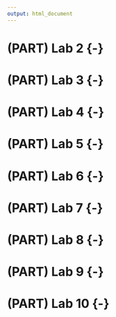 ```yaml
---
output: html_document
---
```


# (PART) Lab 2 {-}

# (PART) Lab 3 {-}

# (PART) Lab 4 {-}

# (PART) Lab 5 {-}

# (PART) Lab 6 {-}

# (PART) Lab 7 {-}

# (PART) Lab 8 {-}

# (PART) Lab 9 {-}

# (PART) Lab 10 {-}
